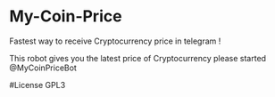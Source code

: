 # My-Coin-Price


Fastest way to receive Cryptocurrency price in telegram !


This robot gives you the latest price of Cryptocurrency please started @MyCoinPriceBot


#License GPL3
